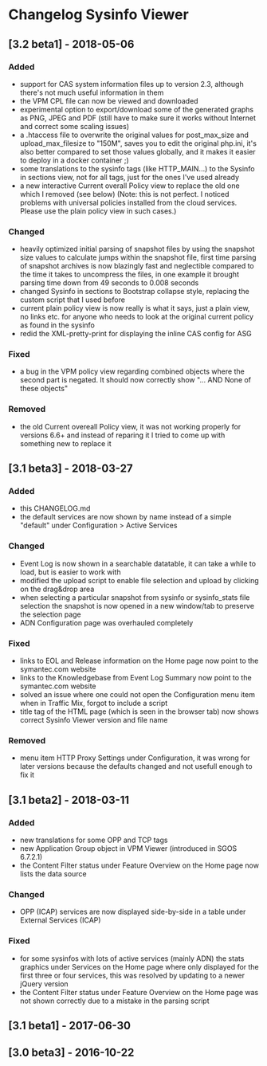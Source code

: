# Changelog Sysinfo Viewer

## [3.2 beta1] - 2018-05-06

### Added
- support for CAS system information files up to version 2.3, although there's not much useful information in them
- the VPM CPL file can now be viewed and downloaded
- experimental option to export/download some of the generated graphs as PNG, JPEG and PDF (still have to make sure it works without Internet and correct some scaling issues)
- a .htaccess file to overwrite the original values for post_max_size and upload_max_filesize to "150M", saves you to edit the original php.ini, it's also better compared to set those values globally, and it makes it easier to deploy in a docker container ;)
- some translations to the sysinfo tags (like HTTP_MAIN...) to the Sysinfo in sections view, not for all tags, just for the ones I've used already
- a new interactive Current overall Policy view to replace the old one which I removed (see below)
  (Note: this is not perfect. I noticed problems with universal policies installed from the cloud services. Please use the plain policy view in such cases.)

### Changed
- heavily optimized initial parsing of snapshot files by using the snapshot size values to calculate jumps within the snapshot file, first time parsing of snapshot archives is now blazingly fast and neglectible compared to the time it takes to uncompress the files, in one example it brought parsing time down from 49 seconds to 0.008 seconds
- changed Sysinfo in sections to Bootstrap collapse style, replacing the custom script that I used before
- current plain policy view is now really is what it says, just a plain view, no links etc. for anyone who needs to look at the original current policy as found in the sysinfo
- redid the XML-pretty-print for displaying the inline CAS config for ASG

### Fixed
- a bug in the VPM policy view regarding combined objects where the second part is negated. It should now correctly show "... AND  None of these objects"

### Removed
- the old Current overeall Policy view, it was not working properly for versions 6.6+ and instead of reparing it I tried to come up with something new to replace it


## [3.1 beta3] - 2018-03-27

### Added
- this CHANGELOG.md
- the default services are now shown by name instead of a simple "default" under Configuration > Active Services 

### Changed
- Event Log is now shown in a searchable datatable, it can take a while to load, but is easier to work with
- modified the upload script to enable file selection and upload by clicking on the drag&drop area
- when selecting a particular snapshot from sysinfo or sysinfo_stats file selection the snapshot is now opened in a new window/tab to preserve the selection page
- ADN Configuration page was overhauled completely

### Fixed
- links to EOL and Release information on the Home page now point to the symantec.com website
- links to the Knowledgebase from Event Log Summary now point to the symantec.com website
- solved an issue where one could not open the Configuration menu item when in Traffic Mix, forgot to include a script
- title tag of the HTML page (which is seen in the browser tab) now shows correct Sysinfo Viewer version and file name

### Removed
- menu item HTTP Proxy Settings under Configuration, it was wrong for later versions because the defaults changed and not usefull enough to fix it


## [3.1 beta2] - 2018-03-11

### Added
- new translations for some OPP and TCP tags
- new Application Group object in VPM Viewer (introduced in SGOS 6.7.2.1)
- the Content Filter status under Feature Overview on the Home page now lists the data source 

### Changed
- OPP (ICAP) services are now displayed side-by-side in a table under External Services (ICAP)

### Fixed
- for some sysinfos with lots of active services (mainly ADN) the stats graphics under Services on the Home page where only displayed for the first three or four services, this was resolved by updating to a newer jQuery version
- the Content Filter status under Feature Overview on the Home page was not shown correctly due to a mistake in the parsing script


## [3.1 beta1] - 2017-06-30


## [3.0 beta3] - 2016-10-22
